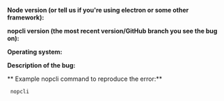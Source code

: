 <!--
Before posting your issue, please check our FAQ:
    https://github.com/diogenespolanco/nopcli/wiki/FAQ
-->
**Node version (or tell us if you're using electron or some other framework):**  

**nopcli version (the most recent version/GitHub branch you see the bug on):**  

**Operating system:** 

**Description of the bug:**  

** Example nopcli command to reproduce the error:**

```javascript
 nopcli 
```
